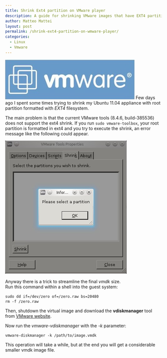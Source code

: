 ```yaml
---
title: Shrink Ext4 partition on VMware player
description: A guide for shrinking VMware images that have EXT4 partitions
author: Matteo Mattei
layout: post
permalink: /shrink-ext4-partition-on-wmware-player/
categories:
  - Linux
  - Vmware
---
```

![VMWARE](/public/posts_images/vmware_logo.jpg)
Few days ago I spent some times trying to shrink my Ubuntu 11.04 appliance with root partition formatted with *EXT4* filesystem.

The main problem is that the current VMware tools (8.4.6, build-385536) does not support the ext4 shrink. If you run ```sudo vmware-toolbox```, your root partition is formatted in ext4 and you try to execute the shrink, an error message like the following could appear.

![VMWARE SHRINK ERROR](/public/posts_images/vmware_shrink_error.jpg)

Anyway there is a trick to streamline the final *vmdk* size.  
Run this command within a shell into the guest system:

```
sudo dd if=/dev/zero of=/zero.raw bs=20480
rm -f /zero.raw
```

Then, shutdown the virtual image and download the **vdiskmanager** tool from [VMware website](http://communities.vmware.com/community/vmtn/developer/forums/vddk).  

Now run the *vmware-vdiskmanager* with the *-k* parameter:

```
vmware-diskmanager -k /path/to/image.vmdk
```

This operation will take a while, but at the end you will get a considerable smaller vmdk image file.
